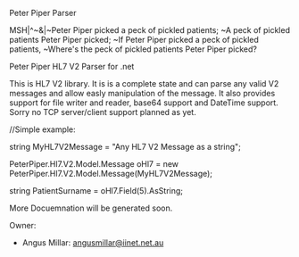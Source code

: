 Peter Piper Parser

MSH|^~\&|~Peter Piper picked a peck of pickled patients;
         ~A peck of pickled patients Peter Piper picked;
         ~If Peter Piper picked a peck of pickled patients,
         ~Where's the peck of pickled patients Peter Piper picked?

Peter Piper HL7 V2 Parser for .net

This is HL7 V2 library. It is is a complete state and can parse any valid V2 messages and allow easly manipulation of the message. It also provides support for file writer and reader, base64 support and DateTime support. Sorry no  TCP server/client support planned as yet.    

//Simple example:

string MyHL7V2Message = "Any HL7 V2 Message as a string";

PeterPiper.Hl7.V2.Model.Message oHl7 = new PeterPiper.Hl7.V2.Model.Message(MyHL7V2Message);

string PatientSurname = oHl7.Field(5).AsString;

More Docuemnation will be generated soon.

Owner:

* Angus Millar: angusmillar@iinet.net.au
